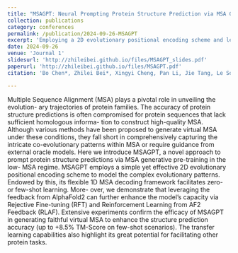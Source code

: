 ```yaml
---
title: "MSAGPT: Neural Prompting Protein Structure Prediction via MSA Generative Pre-Training"
collection: publications
category: conferences
permalink: /publication/2024-09-26-MSAGPT
excerpt: 'Employing a 2D evolutionary positional encoding scheme and learning from AlphaFold2 Feedback, MSAGPT generates constructive virtual MSA that enables accurate protein structure predictions in situations where natural co-evolutionary information is scarce.'
date: 2024-09-26
venue: 'Journal 1'
slidesurl: 'http://zhileibei.github.io/files/MSAGPT_slides.pdf'
paperurl: 'http://zhileibei.github.io/files/MSAGPT.pdf'
citation: 'Bo Chen*, Zhilei Bei*, Xingyi Cheng, Pan Li, Jie Tang, Le Song. (2024). &quot;MSAGPT: Neural Prompting Protein Structure Prediction via MSA Generative Pre-Training.&quot; <i>NeurIPS</i>. '

---
```


Multiple Sequence Alignment (MSA) plays a pivotal role in unveiling the evolution- ary trajectories of protein families. The accuracy of protein structure predictions is often compromised for protein sequences that lack sufficient homologous informa- tion to construct high-quality MSA. Although various methods have been proposed to generate virtual MSA under these conditions, they fall short in comprehensively capturing the intricate co-evolutionary patterns within MSA or require guidance from external oracle models. Here we introduce MSAGPT, a novel approach to prompt protein structure predictions via MSA generative pre-training in the low- MSA regime. MSAGPT employs a simple yet effective 2D evolutionary positional encoding scheme to model the complex evolutionary patterns. Endowed by this, its flexible 1D MSA decoding framework facilitates zero- or few-shot learning. More- over, we demonstrate that leveraging the feedback from AlphaFold2 can further enhance the model’s capacity via Rejective Fine-tuning (RFT) and Reinforcement Learning from AF2 Feedback (RLAF). Extensive experiments confirm the efficacy of MSAGPT in generating faithful virtual MSA to enhance the structure prediction accuracy (up to +8.5% TM-Score on few-shot scenarios). The transfer learning capabilities also highlight its great potential for facilitating other protein tasks.
